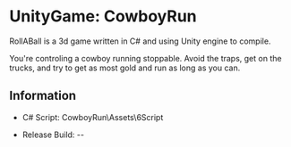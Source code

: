 # UnityGame: CowboyRun

RollABall is a 3d game written in C# and using Unity engine to compile.

You're controling a cowboy running stoppable. Avoid the traps, get on the trucks, and try to get as most gold and run as long as you can. 

## Information

* C# Script:        CowboyRun\Assets\6Script

* Release Build:    --

